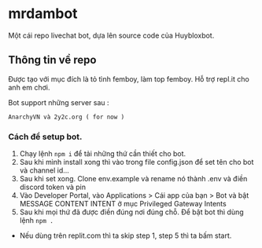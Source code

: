 # mrdambot
Một cái repo livechat bot, dựa lên source code của Huybloxbot.

## Thông tin về repo
Được tạo với mục đích là tỏ tình femboy, làm top femboy.
Hỗ trợ repl.it cho anh em chơi.

Bot support những server sau :
``` 
AnarchyVN và 2y2c.org ( for now )
```

### Cách để setup bot.
1. Chạy lệnh `npm i` để tải những thứ cần thiết cho bot.
2. Sau khi mình install xong thì vào trong file config.json để set tên cho bot và channel id...
3. Sau khi set xong. Clone env.example và rename nó thành .env và điền discord token và pin
4. Vào Developer Portal, vào Applications > Cái app của bạn > Bot và bật MESSAGE CONTENT INTENT ở mục Privileged Gateway Intents
5. Sau khi mọi thứ đã được điền đúng nơi đúng chỗ. Để bật bot thì dùng lệnh `npm .`
- Nếu dùng trên replit.com thì ta skip step 1, step 5 thì ta bấm start.

